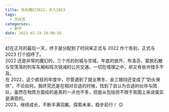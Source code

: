 ```yaml
---
title: 告别魔幻2022，步入2023
tags:
  - 无标签
categories:
  - 新年
date: 2023-02-19 18:00:56
---
```

赶在正月的最后一天，终于是分配到了时间来正式与 2022 作个告别，正式与 2023 打个招呼了。<!--more-->  
2022 还是非常的魔幻的，三个月的封城与空城，年底的放开、布洛芬、蒙脱石散与空荡荡的列车车厢和班次锐减的公共交通，一切在情理之中，却又有些许措手不及。  
在 2022，这个疯狂的年度中，尽管遇到了就业寒冬、金三银四还变成了“奶头保供”，不论如何，我终究还是在相对合适的时候，找到了自认为合适的伙伴与团队，虽然在物质方面给的是真的一点也不多，但是从包括但不限于氛围上来说属实是满意的。  
2023，继续成长，不断丰满羽翼。探索未来，稳步前行！ :wink:  

